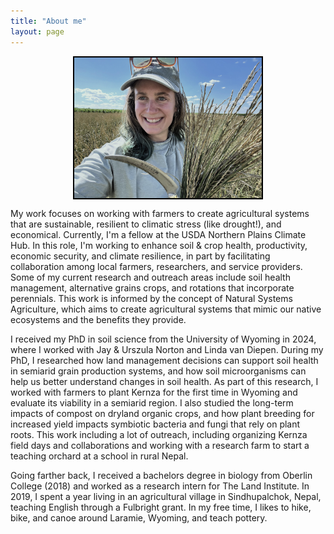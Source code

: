```yaml
---
title: "About me"
layout: page
---
```

<!--CSS styling-->
<style>
  .image-border {border: 2px solid black;}
</style>

<style>
h1, h2, h3 {text-align: center;}
</style>

<img src="images/profile3.jpg" width="300" class="image-border" 
style="display: block; margin: 0 auto;">

My work focuses on working with farmers to create agricultural systems that are sustainable, resilient to climatic stress (like drought!), and economical. Currently, I'm a fellow at the USDA Northern Plains Climate Hub. In this role, I'm working to enhance soil & crop health, productivity, economic security, and climate resilience, in part by facilitating collaboration among local farmers, researchers, and service providers. Some of my current research and outreach areas include soil health management, alternative grains crops, and rotations that incorporate perennials. This work is informed by the concept of Natural Systems Agriculture, which aims to create agricultural systems that mimic our native ecosystems and the benefits they provide. 


I received my PhD in soil science from the University of Wyoming in 2024, where I worked with Jay & Urszula Norton and Linda van Diepen. During my PhD, I researched how land management decisions can support soil health in semiarid grain production systems, and how soil microorganisms can help us better understand changes in soil health. As part of this research, I worked with farmers to plant Kernza for the first time in Wyoming and evaluate its viability in a semiarid region. I also studied the long-term impacts of compost on dryland organic crops, and how plant breeding for increased yield impacts symbiotic bacteria and fungi that rely on plant roots. This work including a lot of outreach, including organizing Kernza field days and collaborations and working with a research farm to start a teaching orchard at a school in rural Nepal.


Going farther back, I received a bachelors degree in biology from Oberlin College (2018) and worked as a research intern for The Land Institute. In 2019, I spent a year living in an agricultural village in Sindhupalchok, Nepal, teaching English through a Fulbright grant. In my free time, I likes to hike, bike, and canoe around Laramie, Wyoming, and teach pottery.